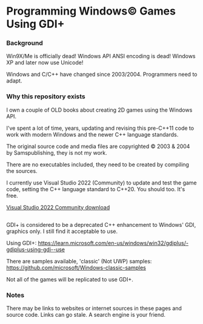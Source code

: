 # Programming Windows© Games Using GDI+

### Background

Win9X/Me is officially dead!  Windows API ANSI encoding is dead!  Windows XP and later now use Unicode!

Windows and C/C++ have changed since 2003/2004.  Programmers need to adapt.

### Why this repository exists

I own a couple of OLD books about creating 2D games using the Windows API.

I've spent a lot of time, years, updating and revising this pre-C++11 code to work with modern Windows and the newer C++ language standards.

The original source code and media files are copyrighted © 2003 & 2004 by Samspublishing, they is not my work.

There are no executables included, they need to be created by compiling the sources.

I currently use Visual Studio 2022 (Community) to update and test the game code, setting the C++ language standard to C++20.  You should too.  It's free.

[Visual Studio 2022 Community download](https://visualstudio.microsoft.com/vs/community/)

##

GDI+ is considered to be a deprecated C++ enhancement to Windows' GDI, graphics only.  I still find it acceptable to use.

Using GDI+: https://learn.microsoft.com/en-us/windows/win32/gdiplus/-gdiplus-using-gdi--use

There are samples available, 'classic' (Not UWP) samples: https://github.com/microsoft/Windows-classic-samples

Not all of the games will be replicated to use GDI+.

### Notes

There may be links to websites or internet sources in these pages and source code. Links can go stale. A search engine is your friend.
